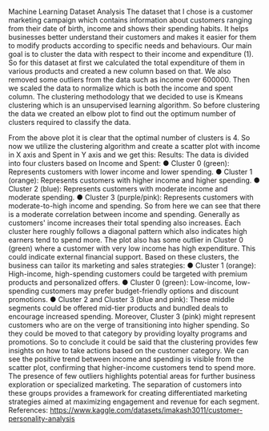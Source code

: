 Machine Learning Dataset Analysis 
The dataset that I chose is a customer marketing campaign which contains information about 
customers ranging from their date of birth, income and shows their spending habits. It helps 
businesses better understand their customers and makes it easier for them to modify products 
according to specific needs and behaviours. Our main goal is to cluster the data with respect to 
their income and expenditure (1). 
So for this dataset at first we calculated the total expenditure of them in various products and 
created a new column based on that. We also removed some outliers from the data such as 
income over 600000. Then we scaled the data to normalize which is both the income and spent 
column. The clustering methodology that we decided to use is Kmeans clustering which is an 
unsupervised learning algorithm. So before clustering the data we created an elbow plot to find 
out the optimum number of clusters required to classify the data.  

From the above plot it is clear that the optimal number of clusters is 4. So now we utilize the 
clustering algorithm and create a scatter plot with income in X axis and Spent in Y axis and we 
get this: 
Results: 
The data is divided into four clusters based on Income and Spent: 
● Cluster 0 (green): Represents customers with lower income and lower spending. 
● Cluster 1 (orange): Represents customers with higher income and higher spending. 
● Cluster 2 (blue): Represents customers with moderate income and moderate spending. 
● Cluster 3 (purple/pink): Represents customers with moderate-to-high income and 
spending. 
So from here we can see that there is a moderate correlation between income and spending. 
Generally as customers' income increases their total spending also increases. 
Each cluster here roughly follows a diagonal pattern which also indicates high earners tend to 
spend more. 
The plot also has some outlier in Cluster 0 (green) where a customer with very low income  has 
high expenditure. This could indicate external financial support. 
Based on these clusters, the business can tailor its marketing and sales strategies: 
● Cluster 1 (orange): High-income, high-spending customers could be targeted with 
premium products and personalized offers. 
● Cluster 0 (green): Low-income, low-spending customers may prefer budget-friendly 
options and discount promotions. 
● Cluster 2 and Cluster 3 (blue and pink): These middle segments could be offered 
mid-tier products and bundled deals to encourage increased spending. 
Moreover, Cluster 3 (pink) might represent customers who are on the verge of transitioning into 
higher spending. So they could be moved to that category by providing loyalty programs and 
promotions. 
So to conclude it could be said that the clustering provides few insights on how to take actions 
based on the customer category. We can see the positive trend between income and spending is 
visible from the scatter plot, confirming that higher-income customers tend to spend more. The 
presence of few outliers highlights potential areas for further business exploration or specialized 
marketing. The separation of customers into these groups provides a framework for creating 
differentiated marketing strategies aimed at maximizing engagement and revenue for each 
segment. 
References: 
https://www.kaggle.com/datasets/imakash3011/customer-personality-analysis 
